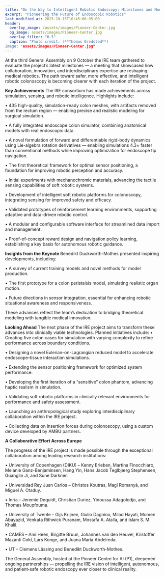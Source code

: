 ```yaml
---
title: "On the Way to Intelligent Robotic Endoscopy: Milestones and Momentum from the IRE Project were discussed at the third General Assembly" 
excerpt: "Pioneering the Future of Endoscopic Robotics"
last_modified_at: 2025-10-15T10:45:06-05:00 
header:
  overlay_image: /assets/images/Pioneer-Center.jpg
  og_image: assets/images/Pioneer-Center.jpg 
  overlay_filter: "0.5" 
  caption: "Photo credit: [**Thomas Gredsted**]
image: "assets/images/Pioneer-Center.jpg"
---
```

At the third General Assembly on 9 October the IRE team gathered to evaluate the project’s latest milestones — a meeting that showcased how collaboration, innovation, and interdisciplinary expertise are reshaping medical robotics. The path toward safer, more effective, and intelligent robotic colonoscopy is becoming clearer with each iteration of the project.  

**Key Achievements**
The IRE consortium has made achievements across simulation, sensing, and robotic intelligence. Highlights include:

•	435 high-quality, simulation-ready colon meshes, with artifacts removed from the rectum region — enabling precise and realistic modeling for surgical simulation.

•	A fully integrated endoscope colon simulator, combining anatomical models with real endoscopic data.

•	A novel formulation of forward and differentiable rigid-body dynamics using Lie-algebra rotation derivatives — enabling simulations 4.3× faster than conventional methods while improving optimization for endoscope tip navigation.

•	The first theoretical framework for optimal sensor positioning, a foundation for improving robotic perception and accuracy.

•	Initial experiments with mechanochromic materials, advancing the tactile sensing capabilities of soft robotic systems.

•	Development of intelligent soft robotic platforms for colonoscopy, integrating sensing for improved safety and efficacy.

•	Validated prototypes of reinforcement learning environments, supporting adaptive and data-driven robotic control.

•	A modular and configurable software interface for streamlined data import and management.

•	Proof-of-concept reward design and navigation policy learning, establishing a key basis for autonomous robotic guidance.

**Insights from the Keynote**
Benedikt Duckworth-Mothes presented inspiring developments, including:

•	A survey of current training models and novel methods for model production.

•	The first prototype for a colon peristalsis model, simulating realistic organ motion.

•	Future directions in sensor integration, essential for enhancing robotic situational awareness and responsiveness.

These advances reflect the team’s dedication to bridging theoretical modeling with tangible medical innovation.

**Looking Ahead**
The next phase of the IRE project aims to transform these advances into clinically viable technologies. Planned initiatives include:
•	Creating five colon cases for simulation with varying complexity to refine performance across boundary conditions.

•	Designing a novel Eulerian-on-Lagrangian reduced model to accelerate endoscope–tissue interaction simulations.

•	Extending the sensor positioning framework for optimized system performance.

•	Developing the first iteration of a “sensitive” colon phantom, advancing haptic realism in simulation.

•	Validating soft robotic platforms in clinically relevant environments for performance and safety assessment.

•	Launching an anthropological study exploring interdisciplinary collaboration within the IRE project.

•	Collecting data on insertion forces during colonoscopy, using a custom device developed by AMBU partners.

**A Collaborative Effort Across Europe**

The progress of the IRE project is made possible through the exceptional collaboration among leading research institutions:

•	University of Copenhagen (DIKU) – Kenny Erleben, Martina Finocchiaro, Melanie Ganz-Benjaminsen, Hang Yin, Hans Jacob Teglbjærg Stephensen, Guanglin Ji, and Sune Darkner.

•	Universidad Rey Juan Carlos – Christos Koutras, Magí Romanyà, and Miguel A. Otaduy.

•	Inria – Jeremie Dequidt, Christian Duriez, Yinoussa Adagolodjo, and Thomas Moupfouma.

•	University of Twente – Gijs Krijnen, Giulio Dagnino, Milad Hayati, Momen Abayazid, Venkata Rithwick Puranam, Mostafa A. Atalla, and Islam S. M. Khalil.

•	CAMES – Ami Heen, Birgitte Bruun, Johannes van den Heuvel, Kristoffer Mazanti Cold, Lars Konge, and Juana Maria Abdelreda.

•	UT – Clemens Lässing and Benedikt Duckworth-Mothes.

The General Assembly, hosted at the Pioneer Centre for AI (P1), deepened ongoing partnerships — propelling the IRE vision of intelligent, autonomous, and patient-safe robotic endoscopy ever closer to clinical reality.

